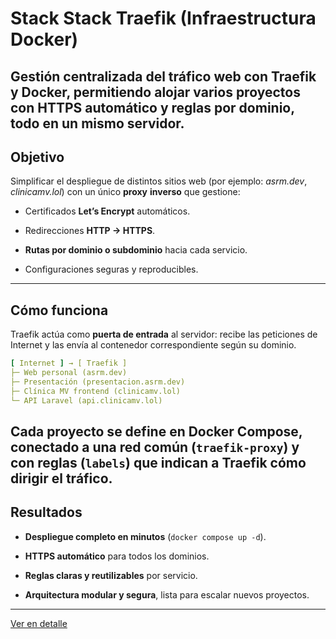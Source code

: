 # Stack Stack Traefik (Infraestructura Docker)

**Gestión centralizada del tráfico web con Traefik y Docker**, permitiendo alojar varios proyectos con HTTPS automático y reglas por dominio, todo en un mismo servidor.
---
## Objetivo

Simplificar el despliegue de distintos sitios web (por ejemplo: *asrm.dev*, *clinicamv.lol*) con un único **proxy** **inverso** que gestione:

- Certificados **Let’s Encrypt** automáticos.

- Redirecciones **HTTP → HTTPS**.

- **Rutas por dominio o subdominio** hacia cada servicio.

- Configuraciones seguras y reproducibles.
---
## Cómo funciona

Traefik actúa como **puerta de entrada** al servidor:
recibe las peticiones de Internet y las envía al contenedor correspondiente según su dominio.
```yaml
[ Internet ] → [ Traefik ]
├─ Web personal (asrm.dev)
├─ Presentación (presentacion.asrm.dev)
├─ Clínica MV frontend (clinicamv.lol)
└─ API Laravel (api.clinicamv.lol)
```
Cada proyecto se define en Docker Compose, conectado a una red común (``traefik-proxy``) y con reglas (``labels``) que indican a Traefik cómo dirigir el tráfico.
---
## Resultados

- **Despliegue completo en minutos** (``docker compose up -d``).

- **HTTPS automático** para todos los dominios.

- **Reglas claras y reutilizables** por servicio.

- **Arquitectura modular y segura**, lista para escalar nuevos proyectos.
---

[Ver en detalle](proyectos/detalle.html?src=content/proyectos/stack-traefik&title=Stack%20Traefik)